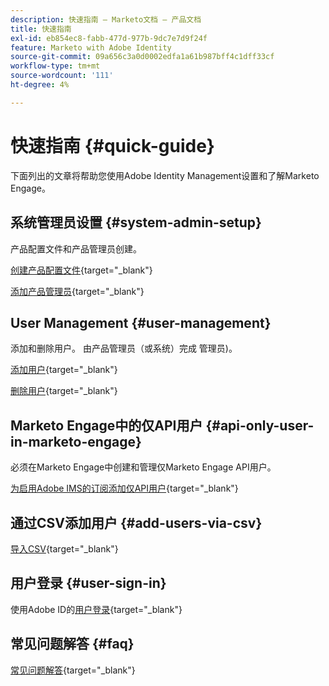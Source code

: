 ```yaml
---
description: 快速指南 — Marketo文档 — 产品文档
title: 快速指南
exl-id: eb854ec8-fabb-477d-977b-9dc7e7d9f24f
feature: Marketo with Adobe Identity
source-git-commit: 09a656c3a0d0002edfa1a61b987bff4c1dff33cf
workflow-type: tm+mt
source-wordcount: '111'
ht-degree: 4%

---
```


# 快速指南 {#quick-guide}

下面列出的文章将帮助您使用Adobe Identity Management设置和了解Marketo Engage。

## 系统管理员设置 {#system-admin-setup}

产品配置文件和产品管理员创建。

[创建产品配置文件](/help/marketo/product-docs/administration/marketo-with-adobe-identity/admin-setup.md#create-a-product-profile){target="_blank"}

[添加产品管理员](/help/marketo/product-docs/administration/marketo-with-adobe-identity/add-or-remove-a-product-admin.md#add-a-product-admin){target="_blank"}

## User Management {#user-management}

添加和删除用户。 由产品管理员（或系统）完成
管理员)。

[添加用户](/help/marketo/product-docs/administration/marketo-with-adobe-identity/add-or-remove-a-user.md#add-a-user){target="_blank"}

[删除用户](/help/marketo/product-docs/administration/marketo-with-adobe-identity/add-or-remove-a-user.md#remove-a-user){target="_blank"}

## Marketo Engage中的仅API用户 {#api-only-user-in-marketo-engage}

必须在Marketo Engage中创建和管理仅Marketo Engage API用户。

[为启用Adobe IMS的订阅添加仅API用户](/help/marketo/product-docs/administration/marketo-with-adobe-identity/add-api-only-user-for-adobe-ims-enabled-subscriptions.md){target="_blank"}

## 通过CSV添加用户 {#add-users-via-csv}

[导入CSV](https://helpx.adobe.com/cn/enterprise/using/bulk-upload-users.html#add-users){target="_blank"}

## 用户登录 {#user-sign-in}

使用Adobe ID的[用户登录](/help/marketo/product-docs/administration/marketo-with-adobe-identity/user-sign-in-with-adobe-id.md){target="_blank"}

## 常见问题解答 {#faq}

[常见问题解答](/help/marketo/product-docs/administration/marketo-with-adobe-identity/faq.md){target="_blank"}
